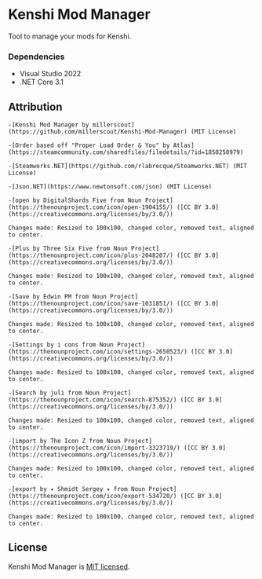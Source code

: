 # Kenshi Mod Manager
 
Tool to manage your mods for Kenshi.

### Dependencies

- Visual Studio 2022
- .NET Core 3.1

## Attribution

	-[Kenshi Mod Manager by millerscout](https://github.com/millerscout/Kenshi-Mod-Manager) (MIT License)

	-[Order based off "Proper Load Order & You" by Atlas](https://steamcommunity.com/sharedfiles/filedetails/?id=1850250979)

	-[Steamworks.NET](https://github.com/rlabrecque/Steamworks.NET) (MIT License)

	-[Json.NET](https://www.newtonsoft.com/json) (MIT License)

	-[open by DigitalShards Five from Noun Project](https://thenounproject.com/icon/open-1904155/) ([CC BY 3.0](https://creativecommons.org/licenses/by/3.0/))

	Changes made: Resized to 100x100, changed color, removed text, aligned to center.

	-[Plus by Three Six Five from Noun Project](https://thenounproject.com/icon/plus-2048207/) ([CC BY 3.0](https://creativecommons.org/licenses/by/3.0/))

	Changes made: Resized to 100x100, changed color, removed text, aligned to center.

	-[Save by Edwin PM from Noun Project](https://thenounproject.com/icon/save-1031851/) ([CC BY 3.0](https://creativecommons.org/licenses/by/3.0/))

	Changes made: Resized to 100x100, changed color, removed text, aligned to center.

	-[Settings by i cons from Noun Project](https://thenounproject.com/icon/settings-2650523/) ([CC BY 3.0](https://creativecommons.org/licenses/by/3.0/))

	Changes made: Resized to 100x100, changed color, removed text, aligned to center.

	-[Search by juli from Noun Project](https://thenounproject.com/icon/search-875352/) ([CC BY 3.0](https://creativecommons.org/licenses/by/3.0/))

	Changes made: Resized to 100x100, changed color, removed text, aligned to center.

	-[import by The Icon Z from Noun Project](https://thenounproject.com/icon/import-3323719/) ([CC BY 3.0](https://creativecommons.org/licenses/by/3.0/))

	Changes made: Resized to 100x100, changed color, removed text, aligned to center.

	-[export by ✦ Shmidt Sergey ✦ from Noun Project](https://thenounproject.com/icon/export-534720/) ([CC BY 3.0](https://creativecommons.org/licenses/by/3.0/))

	Changes made: Resized to 100x100, changed color, removed text, aligned to center.

## License

Kenshi Mod Manager is [MIT licensed](./LICENSE).
